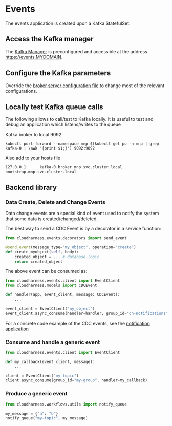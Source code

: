 # Events

The events application is created upon a Kafka StatefulSet.

## Access the Kafka manager

The [Kafka Manager](https://github.com/yahoo/CMAK) is preconfigured and accessible at the address https://events.MYDOMAIN.

## Configure the Kafka parameters

Override the [broker server configuration file](../applications/events/deploy/resources/broker/server.properties) to change most of the relevant configurations.

## Locally test Kafka queue calls
The following allows to call/test to Kafka locally.
It is useful to test and debug an application which listens/writes to the queue

Kafka broker to local 9092
```
kubectl port-forward --namespace mnp $(kubectl get po -n mnp | grep kafka-0 | \awk '{print $1;}') 9092:9092
```

Also add to your hosts file
```
127.0.0.1      kafka-0.broker.mnp.svc.cluster.local bootstrap.mnp.svc.cluster.local
```

## Backend library

### Data Create, Delete and Change Events

Data change events are a special kind of event used to notify the system that some
data is created/changed/deleted.

The best way to send a CDC Event is by a decorator in a service function:

```python
from cloudharness.events.decorators import send_event

@send_event(message_type="my_object", operation="create")
def create_myobject(self, body):
    created_object = ... # database logic
    return created_object
```


The above event can be consumed as:

```python
from cloudharness.events.client import EventClient
from cloudharness.models import CDCEvent

def handler(app, event_client, message: CDCEvent):
    ...

event_client = EventClient("my_object")
event_client.async_consume(handler=handler, group_id="ch-notifications")
```

For a concrete code example of the CDC events, see the [notification application](/applications/notifications/server/notifications/controllers/notifications_controller.py)

### Consume and handle a generic event

```python
from cloudharness.events.client import EventClient

def my_callback(event_client, message):
    ...

client = EventClient("my-topic")
client.async_consume(group_id="my-group", handler=my_callback)
```


### Produce a generic event

```python
from cloudharness.workflows.utils import notify_queue

my_message = {"a": "b"}
notify_queue("my-topic", my_message)
```